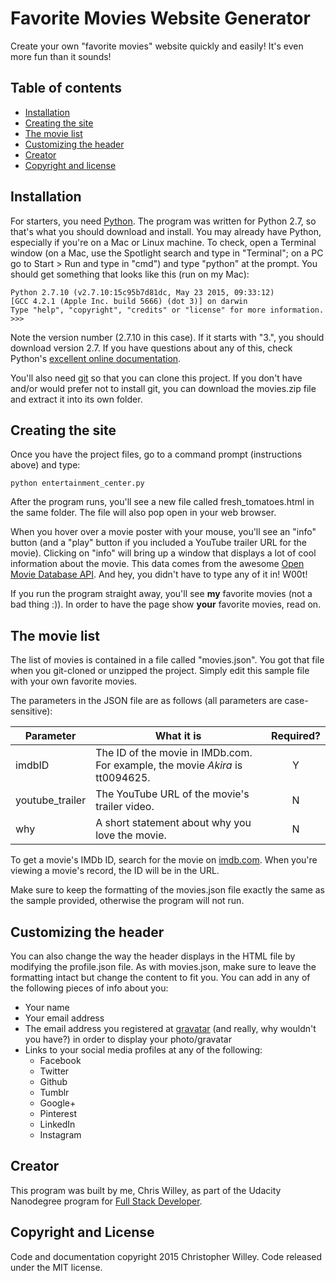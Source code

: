 # Favorite Movies Website Generator

Create your own "favorite movies" website quickly and easily! It's even more fun than it sounds!


## Table of contents

* [Installation](#installation)
* [Creating the site](#creating-the-site)
* [The movie list](#the-movie-list)
* [Customizing the header](#customizing-the-header)
* [Creator](#creator)
* [Copyright and license](#copyright-and-license)


## Installation

For starters, you need [Python](https://www.python.org/downloads/). The program was written for Python 2.7, so that's what you should download and install. You may already have Python, especially if you're on a Mac or Linux machine. To check, open a Terminal window (on a Mac, use the Spotlight search and type in "Terminal"; on a PC go to Start > Run and type in "cmd") and type "python" at the prompt. You should get something that looks like this (run on my Mac):

```
Python 2.7.10 (v2.7.10:15c95b7d81dc, May 23 2015, 09:33:12)
[GCC 4.2.1 (Apple Inc. build 5666) (dot 3)] on darwin
Type "help", "copyright", "credits" or "license" for more information.
>>>
```

Note the version number (2.7.10 in this case). If it starts with "3.", you should download version 2.7. If you have questions about any of this, check Python's [excellent online documentation](https://www.python.org/doc/).

You'll also need [git](http://git-scm.com/download) so that you can clone this project. If you don't have and/or would prefer not to install git, you can download the movies.zip file and extract it into its own folder.


## Creating the site

Once you have the project files, go to a command prompt (instructions above) and type:

```
python entertainment_center.py
```

After the program runs, you'll see a new file called fresh_tomatoes.html in the same folder. The file will also pop open in your web browser.

When you hover over a movie poster with your mouse, you'll see an "info" button (and a "play" button if you included a YouTube trailer URL for the movie). Clicking on "info" will bring up a window that displays a lot of cool information about the movie. This data comes from the awesome [Open Movie Database API](http://omdbapi.com/). And hey, you didn't have to type any of it in! W00t!

If you run the program straight away, you'll see **my** favorite movies (not a bad thing :)). In order to have the page show **your** favorite movies, read on.


## The movie list

The list of movies is contained in a file called "movies.json". You got that file when you git-cloned or unzipped the project. Simply edit this sample file with your own favorite movies.

The parameters in the JSON file are as follows (all parameters are case-sensitive):

Parameter | What it is | Required?
--- | --- | :---:
imdbID | The ID of the movie in IMDb.com. For example, the movie *Akira* is tt0094625. | Y
youtube_trailer | The YouTube URL of the movie's trailer video. | N
why | A short statement about why you love the movie. | N

To get a movie's IMDb ID, search for the movie on [imdb.com](http://imdb.com). When you're viewing a movie's record, the ID will be in the URL.

Make sure to keep the formatting of the movies.json file exactly the same as the sample provided, otherwise the program will not run.


## Customizing the header

You can also change the way the header displays in the HTML file by modifying the profile.json file. As with movies.json, make sure to leave the formatting intact but change the content to fit you. You can add in any of the following pieces of info about you:

* Your name
* Your email address
* The email address you registered at [gravatar](https://secure.gravatar.com/) (and really, why wouldn't you have?) in order to display your photo/gravatar
* Links to your social media profiles at any of the following:
  * Facebook
  * Twitter
  * Github
  * Tumblr
  * Google+
  * Pinterest
  * LinkedIn
  * Instagram


## Creator

This program was built by me, Chris Willey, as part of the Udacity Nanodegree program for [Full Stack Developer](https://www.udacity.com/course/full-stack-web-developer-nanodegree--nd004).


## Copyright and License

Code and documentation copyright 2015 Christopher Willey. Code released under the MIT license.